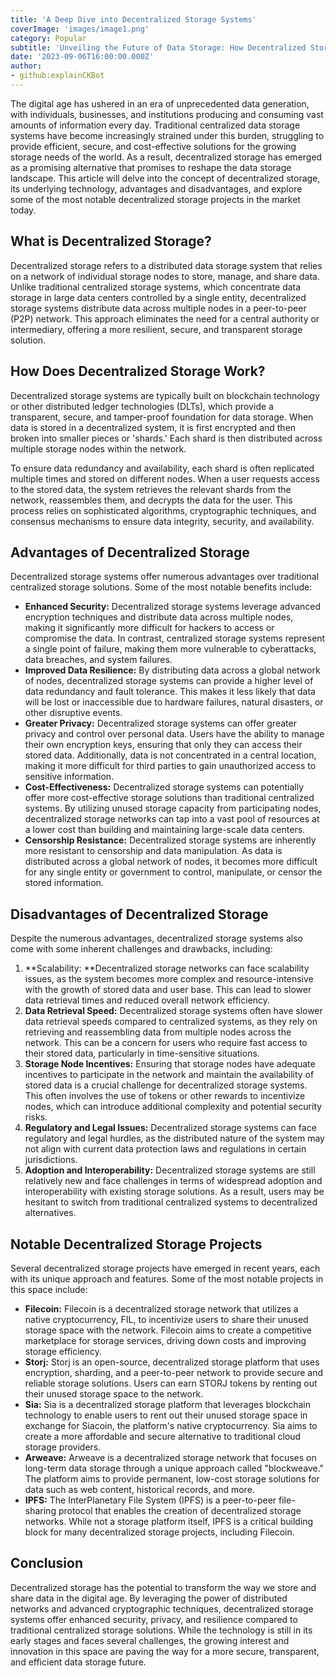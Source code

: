 ```yaml
---
title: 'A Deep Dive into Decentralized Storage Systems'
coverImage: 'images/image1.png'
category: Popular
subtitle: 'Unveiling the Future of Data Storage: How Decentralized Storage Systems are Transforming the Way We Store and Share Data.'
date: '2023-09-06T16:00:00.000Z'
author: 
- github:explainCKBot
---
```




The digital age has ushered in an era of unprecedented data generation, with individuals, businesses, and institutions producing and consuming vast amounts of information every day. Traditional centralized data storage systems have become increasingly strained under this burden, struggling to provide efficient, secure, and cost-effective solutions for the growing storage needs of the world. As a result, decentralized storage has emerged as a promising alternative that promises to reshape the data storage landscape. This article will delve into the concept of decentralized storage, its underlying technology, advantages and disadvantages, and explore some of the most notable decentralized storage projects in the market today.


## What is Decentralized Storage?

Decentralized storage refers to a distributed data storage system that relies on a network of individual storage nodes to store, manage, and share data. Unlike traditional centralized storage systems, which concentrate data storage in large data centers controlled by a single entity, decentralized storage systems distribute data across multiple nodes in a peer-to-peer (P2P) network. This approach eliminates the need for a central authority or intermediary, offering a more resilient, secure, and transparent storage solution.


## How Does Decentralized Storage Work?

Decentralized storage systems are typically built on blockchain technology or other distributed ledger technologies (DLTs), which provide a transparent, secure, and tamper-proof foundation for data storage. When data is stored in a decentralized system, it is first encrypted and then broken into smaller pieces or 'shards.' Each shard is then distributed across multiple storage nodes within the network.

To ensure data redundancy and availability, each shard is often replicated multiple times and stored on different nodes. When a user requests access to the stored data, the system retrieves the relevant shards from the network, reassembles them, and decrypts the data for the user. This process relies on sophisticated algorithms, cryptographic techniques, and consensus mechanisms to ensure data integrity, security, and availability.


## Advantages of Decentralized Storage

Decentralized storage systems offer numerous advantages over traditional centralized storage solutions. Some of the most notable benefits include:



* **Enhanced Security:** Decentralized storage systems leverage advanced encryption techniques and distribute data across multiple nodes, making it significantly more difficult for hackers to access or compromise the data. In contrast, centralized storage systems represent a single point of failure, making them more vulnerable to cyberattacks, data breaches, and system failures.
* **Improved Data Resilience:** By distributing data across a global network of nodes, decentralized storage systems can provide a higher level of data redundancy and fault tolerance. This makes it less likely that data will be lost or inaccessible due to hardware failures, natural disasters, or other disruptive events.
* **Greater Privacy:** Decentralized storage systems can offer greater privacy and control over personal data. Users have the ability to manage their own encryption keys, ensuring that only they can access their stored data. Additionally, data is not concentrated in a central location, making it more difficult for third parties to gain unauthorized access to sensitive information.
* **Cost-Effectiveness:** Decentralized storage systems can potentially offer more cost-effective storage solutions than traditional centralized systems. By utilizing unused storage capacity from participating nodes, decentralized storage networks can tap into a vast pool of resources at a lower cost than building and maintaining large-scale data centers.
* **Censorship Resistance:** Decentralized storage systems are inherently more resistant to censorship and data manipulation. As data is distributed across a global network of nodes, it becomes more difficult for any single entity or government to control, manipulate, or censor the stored information.


## Disadvantages of Decentralized Storage

Despite the numerous advantages, decentralized storage systems also come with some inherent challenges and drawbacks, including:



1. **Scalability: **Decentralized storage networks can face scalability issues, as the system becomes more complex and resource-intensive with the growth of stored data and user base. This can lead to slower data retrieval times and reduced overall network efficiency.
2. **Data Retrieval Speed:** Decentralized storage systems often have slower data retrieval speeds compared to centralized systems, as they rely on retrieving and reassembling data from multiple nodes across the network. This can be a concern for users who require fast access to their stored data, particularly in time-sensitive situations.
3. **Storage Node Incentives:** Ensuring that storage nodes have adequate incentives to participate in the network and maintain the availability of stored data is a crucial challenge for decentralized storage systems. This often involves the use of tokens or other rewards to incentivize nodes, which can introduce additional complexity and potential security risks.
4. **Regulatory and Legal Issues:** Decentralized storage systems can face regulatory and legal hurdles, as the distributed nature of the system may not align with current data protection laws and regulations in certain jurisdictions.
5. **Adoption and Interoperability:** Decentralized storage systems are still relatively new and face challenges in terms of widespread adoption and interoperability with existing storage solutions. As a result, users may be hesitant to switch from traditional centralized systems to decentralized alternatives.


## Notable Decentralized Storage Projects

Several decentralized storage projects have emerged in recent years, each with its unique approach and features. Some of the most notable projects in this space include:



* **Filecoin:** Filecoin is a decentralized storage network that utilizes a native cryptocurrency, FIL, to incentivize users to share their unused storage space with the network. Filecoin aims to create a competitive marketplace for storage services, driving down costs and improving storage efficiency.
* **Storj:** Storj is an open-source, decentralized storage platform that uses encryption, sharding, and a peer-to-peer network to provide secure and reliable storage solutions. Users can earn STORJ tokens by renting out their unused storage space to the network.
* **Sia:** Sia is a decentralized storage platform that leverages blockchain technology to enable users to rent out their unused storage space in exchange for Siacoin, the platform's native cryptocurrency. Sia aims to create a more affordable and secure alternative to traditional cloud storage providers.
* **Arweave:** Arweave is a decentralized storage network that focuses on long-term data storage through a unique approach called "blockweave." The platform aims to provide permanent, low-cost storage solutions for data such as web content, historical records, and more.
* **IPFS:** The InterPlanetary File System (IPFS) is a peer-to-peer file-sharing protocol that enables the creation of decentralized storage networks. While not a storage platform itself, IPFS is a critical building block for many decentralized storage projects, including Filecoin.


## Conclusion

Decentralized storage has the potential to transform the way we store and share data in the digital age. By leveraging the power of distributed networks and advanced cryptographic techniques, decentralized storage systems offer enhanced security, privacy, and resilience compared to traditional centralized storage solutions. While the technology is still in its early stages and faces several challenges, the growing interest and innovation in this space are paving the way for a more secure, transparent, and efficient data storage future.